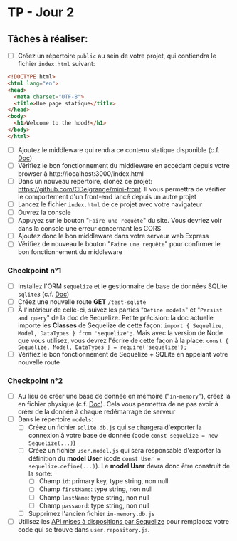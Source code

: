# TP - Jour 2

## Tâches à réaliser:

- [ ] Créez un répertoire `public` au sein de votre projet, qui contiendra le fichier `index.html` suivant:
```html
<!DOCTYPE html>
<html lang="en">
<head>
  <meta charset="UTF-8">
  <title>Une page statique</title>
</head>
<body>
  <h1>Welcome to the hood!</h1>
</body>
</html>
```
- [ ] Ajoutez le middleware qui rendra ce contenu statique disponible (c.f. [Doc](https://expressjs.com/fr/starter/static-files.html))
- [ ] Vérifiez le bon fonctionnement du middleware en accédant depuis votre browser à http://localhost:3000/index.html
- [ ] Dans un nouveau répertoire, clonez ce projet: https://github.com/CDelgrange/mini-front. Il vous permettra de vérifier le comportement d'un front-end lancé depuis un autre projet
- [ ] Lancez le fichier `index.html` de ce projet avec votre navigateur
- [ ] Ouvrez la console
- [ ] Appuyez sur le bouton "`Faire une requête`" du site. Vous devriez voir dans la console une erreur concernant les CORS
- [ ] Ajoutez donc le bon middleware dans votre serveur web Express
- [ ] Vérifiez de nouveau le bouton "`Faire une requête`" pour confirmer le bon fonctionnement du middleware

### Checkpoint n°1

- [ ] Installez l'ORM `sequelize` et le gestionnaire de base de données SQLite `sqlite3` (c.f. [Doc](https://sequelize.org/))
- [ ] Créez une nouvelle route **GET** `/test-sqlite`
- [ ] À l'intérieur de celle-ci, suivez les parties "`Define models`" et "`Persist and query`" de la doc de Sequelize. Petite précision: la doc actuelle importe les **Classes** de Sequelize de cette façon: `import { Sequelize, Model, DataTypes } from 'sequelize';`. Mais avec la version de Node que vous utilisez, vous devrez l'écrire de cette façon à la place: `const { Sequelize, Model, DataTypes } = require('sequelize');`
- [ ] Vérifiez le bon fonctionnement de Sequelize + SQLite en appelant votre nouvelle route

### Checkpoint n°2

- [ ] Au lieu de créer une base de donnée en mémoire ("`in-memory`"), créez là en fichier physique (c.f. [Doc](https://sequelize.org/docs/v6/getting-started/#connecting-to-a-database)). Cela vous permettra de ne pas avoir à créer de la donnée à chaque redémarrage de serveur
- [ ] Dans le répertoire `models`:
  - [ ] Créez un fichier `sqlite.db.js` qui se chargera d'exporter la connexion à votre base de donnée (code `const sequelize = new Sequelize(...)`)
  - [ ] Créez un fichier `user.model.js` qui sera responsable d'exporter la définition du **model User** (code `const User = sequelize.define(...)`). Le **model User** devra donc être construit de la sorte:
    - [ ] Champ `id`: primary key, type string, non null
    - [ ] Champ `firstName`: type string, non null
    - [ ] Champ `lastName`: type string, non null
    - [ ] Champ `password`: type string, non null
  - [ ] Supprimez l'ancien fichier `in-memory.db.js`
- [ ] Utilisez les [API mises à dispositions par Sequelize](https://sequelize.org/docs/v6/core-concepts/model-querying-basics/) pour remplacez votre code qui se trouve dans `user.repository.js`.
